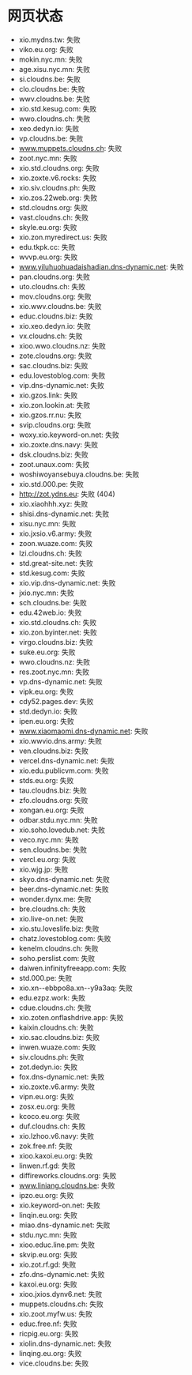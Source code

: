# 网页状态
- xio.mydns.tw: 失败
- viko.eu.org: 失败
- mokin.nyc.mn: 失败
- age.xisu.nyc.mn: 失败
- si.cloudns.be: 失败
- clo.cloudns.be: 失败
- wwv.cloudns.be: 失败
- xio.std.kesug.com: 失败
- wwo.cloudns.ch: 失败
- xeo.dedyn.io: 失败
- vp.cloudns.be: 失败
- www.muppets.cloudns.ch: 失败
- zoot.nyc.mn: 失败
- xio.std.cloudns.org: 失败
- xio.zoxte.v6.rocks: 失败
- xio.siv.cloudns.ph: 失败
- xio.zos.22web.org: 失败
- std.cloudns.org: 失败
- vast.cloudns.ch: 失败
- skyle.eu.org: 失败
- xio.zon.myredirect.us: 失败
- edu.tkpk.cc: 失败
- wvvp.eu.org: 失败
- www.yiluhuohuadaishadian.dns-dynamic.net: 失败
- pan.cloudns.org: 失败
- uto.cloudns.ch: 失败
- mov.cloudns.org: 失败
- xio.wwv.cloudns.be: 失败
- educ.cloudns.biz: 失败
- xio.xeo.dedyn.io: 失败
- vx.cloudns.ch: 失败
- xioo.wwo.cloudns.nz: 失败
- zote.cloudns.org: 失败
- sac.cloudns.biz: 失败
- edu.lovestoblog.com: 失败
- vip.dns-dynamic.net: 失败
- xio.gzos.link: 失败
- xio.zon.lookin.at: 失败
- xio.gzos.rr.nu: 失败
- svip.cloudns.org: 失败
- woxy.xio.keyword-on.net: 失败
- xio.zoxte.dns.navy: 失败
- dsk.cloudns.biz: 失败
- zoot.unaux.com: 失败
- woshiwoyansebuya.cloudns.be: 失败
- xio.std.000.pe: 失败
- http://zot.ydns.eu: 失败 (404)
- xio.xiaohhh.xyz: 失败
- shisi.dns-dynamic.net: 失败
- xisu.nyc.mn: 失败
- xio.jxsio.v6.army: 失败
- zoon.wuaze.com: 失败
- lzi.cloudns.ch: 失败
- std.great-site.net: 失败
- std.kesug.com: 失败
- xio.vip.dns-dynamic.net: 失败
- jxio.nyc.mn: 失败
- sch.cloudns.be: 失败
- edu.42web.io: 失败
- xio.std.cloudns.ch: 失败
- xio.zon.byinter.net: 失败
- virgo.cloudns.biz: 失败
- suke.eu.org: 失败
- wwo.cloudns.nz: 失败
- res.zoot.nyc.mn: 失败
- vp.dns-dynamic.net: 失败
- vipk.eu.org: 失败
- cdy52.pages.dev: 失败
- std.dedyn.io: 失败
- ipen.eu.org: 失败
- www.xiaomaomi.dns-dynamic.net: 失败
- xio.wwvio.dns.army: 失败
- ven.cloudns.biz: 失败
- vercel.dns-dynamic.net: 失败
- xio.edu.publicvm.com: 失败
- stds.eu.org: 失败
- tau.cloudns.biz: 失败
- zfo.cloudns.org: 失败
- xongan.eu.org: 失败
- odbar.stdu.nyc.mn: 失败
- xio.soho.lovedub.net: 失败
- veco.nyc.mn: 失败
- sen.cloudns.be: 失败
- vercl.eu.org: 失败
- xio.wjg.jp: 失败
- skyo.dns-dynamic.net: 失败
- beer.dns-dynamic.net: 失败
- wonder.dynx.me: 失败
- bre.cloudns.ch: 失败
- xio.live-on.net: 失败
- xio.stu.loveslife.biz: 失败
- chatz.lovestoblog.com: 失败
- kenelm.cloudns.ch: 失败
- soho.perslist.com: 失败
- daiwen.infinityfreeapp.com: 失败
- std.000.pe: 失败
- xio.xn--ebbpo8a.xn--y9a3aq: 失败
- edu.ezpz.work: 失败
- cdue.cloudns.ch: 失败
- xio.zoten.onflashdrive.app: 失败
- kaixin.cloudns.ch: 失败
- xio.sac.cloudns.biz: 失败
- inwen.wuaze.com: 失败
- siv.cloudns.ph: 失败
- zot.dedyn.io: 失败
- fox.dns-dynamic.net: 失败
- xio.zoxte.v6.army: 失败
- vipn.eu.org: 失败
- zosx.eu.org: 失败
- kcoco.eu.org: 失败
- duf.cloudns.ch: 失败
- xio.lzhoo.v6.navy: 失败
- zok.free.nf: 失败
- xioo.kaxoi.eu.org: 失败
- linwen.rf.gd: 失败
- diffireworks.cloudns.org: 失败
- www.liniang.cloudns.be: 失败
- ipzo.eu.org: 失败
- xio.keyword-on.net: 失败
- linqin.eu.org: 失败
- miao.dns-dynamic.net: 失败
- stdu.nyc.mn: 失败
- xioo.educ.line.pm: 失败
- skvip.eu.org: 失败
- xio.zot.rf.gd: 失败
- zfo.dns-dynamic.net: 失败
- kaxoi.eu.org: 失败
- xioo.jxios.dynv6.net: 失败
- muppets.cloudns.ch: 失败
- xio.zoot.myfw.us: 失败
- educ.free.nf: 失败
- ricpig.eu.org: 失败
- xiolin.dns-dynamic.net: 失败
- linqing.eu.org: 失败
- vice.cloudns.be: 失败
